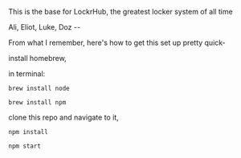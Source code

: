This is the base for LockrHub, the greatest locker system of all time


Ali, Eliot, Luke, Doz --

From what I remember, here's how to get this set up pretty quick-


install homebrew, 

in terminal:

`brew install node`

`brew install npm`


clone this repo and navigate to it,

`npm install`

`npm start`
